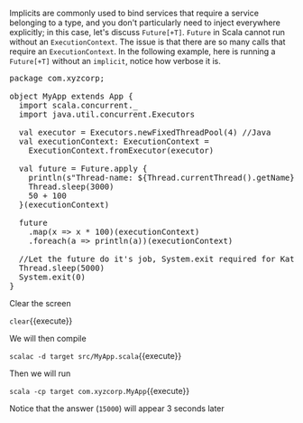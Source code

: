 Implicits are commonly used to bind services that require a service belonging to a type, and you don't particularly need to inject everywhere explicitly; in this case, let's discuss `Future[+T]`.  `Future` in Scala cannot run without an `ExecutionContext`. The issue is that there are so many calls that require an `ExecutionContext`. In the following example, here is running a `Future[+T]` without an `implicit`, notice how verbose it is.

<pre class="file" data-filename="src/MyApp.scala" data-target="replace">
package com.xyzcorp;

object MyApp extends App {
  import scala.concurrent._
  import java.util.concurrent.Executors

  val executor = Executors.newFixedThreadPool(4) //Java
  val executionContext: ExecutionContext =
    ExecutionContext.fromExecutor(executor)

  val future = Future.apply {
    println(s"Thread-name: ${Thread.currentThread().getName}")
    Thread.sleep(3000)
    50 + 100
  }(executionContext)

  future
    .map(x => x * 100)(executionContext)
    .foreach(a => println(a))(executionContext)

  //Let the future do it's job, System.exit required for KataCoda
  Thread.sleep(5000)
  System.exit(0)
}
</pre>

Clear the screen

`clear`{{execute}}

We will then compile

`scalac -d target src/MyApp.scala`{{execute}}

Then we will run

`scala -cp target com.xyzcorp.MyApp`{{execute}}

Notice that the answer (`15000`) will appear 3 seconds later
